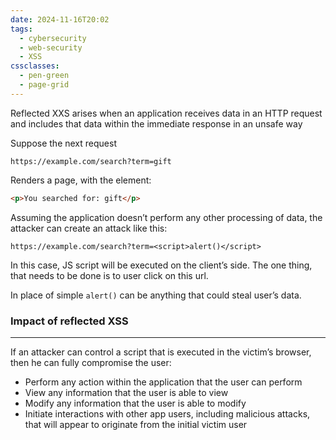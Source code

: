 ```yaml
---
date: 2024-11-16T20:02
tags:
  - cybersecurity
  - web-security
  - XSS
cssclasses:
  - pen-green
  - page-grid
---
```

Reflected XXS arises when an application receives data in an HTTP request and includes that data within the immediate response in an unsafe way

Suppose the next request

```
https://example.com/search?term=gift
```

Renders a page, with the element:

```html
<p>You searched for: gift</p>
```

Assuming the application doesn’t perform any other processing of data, the attacker can create an attack like this:

```
https://example.com/search?term=<script>alert()</script>
```

In this case, JS script will be executed on the client’s side. The one thing, that needs to be done is to user click on this url.

In place of simple `alert()` can be anything that could steal user’s data.

### Impact of reflected XSS
***

If an attacker can control a script that is executed in the victim’s browser, then he can fully compromise the user:

- Perform any action within the application that the user can perform
- View any information that the user is able to view
- Modify any information that the user is able to modify
- Initiate interactions with other app users, including malicious attacks, that will appear to originate from the initial victim user